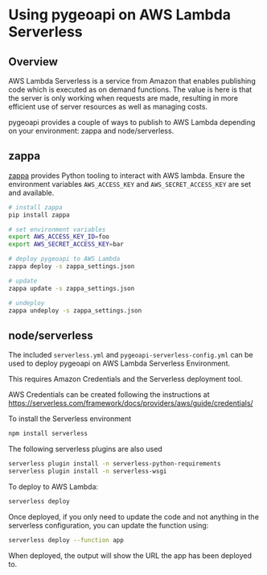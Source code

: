 # Using pygeoapi on AWS Lambda Serverless

## Overview

AWS Lambda Serverless is a service from Amazon that enables publishing
code which is executed as on demand functions.  The value is here is that
the server is only working when requests are made, resulting in more efficient
use of server resources as well as managing costs.

pygeoapi provides a couple of ways to publish to AWS Lambda depending on your
environment: zappa and node/serverless.

## zappa

[zappa](https://www.zappa.io) provides Python tooling to interact with AWS lambda.  Ensure the environment
variables `AWS_ACCESS_KEY` and `AWS_SECRET_ACCESS_KEY` are set and available.

```bash
# install zappa
pip install zappa

# set environment variables
export AWS_ACCESS_KEY_ID=foo
export AWS_SECRET_ACCESS_KEY=bar

# deploy pygeoapi to AWS Lambda
zappa deploy -s zappa_settings.json

# update
zappa update -s zappa_settings.json

# undeploy
zappa undeploy -s zappa_settings.json
```

## node/serverless

The included `serverless.yml` and `pygeoapi-serverless-config.yml` can be used to deploy pygeoapi
on AWS Lambda Serverless Environment.

This requires Amazon Credentials and the Serverless deployment tool.

AWS Credentials can be created following the instructions at https://serverless.com/framework/docs/providers/aws/guide/credentials/

To install the Serverless environment

```bash
npm install serverless
```

The following serverless plugins are also used

```bash
serverless plugin install -n serverless-python-requirements
serverless plugin install -n serverless-wsgi
```

To deploy to AWS Lambda:

```bash
serverless deploy
```

Once deployed, if you only need to update the code and not anything in the serverless configuration, you can update the function using:

```bash
serverless deploy --function app
```

When deployed, the output will show the URL the app has been deployed to.
